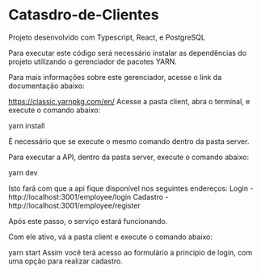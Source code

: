 # Catasdro-de-Clientes
Projeto desenvolvido com Typescript, React, e PostgreSQL


Para executar este código será necessário instalar as dependências do projeto utilizando o gerenciador de pacotes YARN.

Para mais informações sobre este gerenciador, acesse o link da documentação abaixo:

https://classic.yarnpkg.com/en/
Acesse a pasta client, abra o terminal, e execute o comando abaixo:

yarn install

É necessário que se execute o mesmo comando dentro da pasta server.

Para executar a API, dentro da pasta server, execute o comando abaixo:

yarn dev

Isto fará com que a api fique disponível nos seguintes endereços:
Login - http://localhost:3001/employee/login
Cadastro - http://localhost:3001/employee/register

Após este passo, o serviço estará funcionando.

Com ele ativo, vá a pasta client e execute o comando abaixo:

yarn start
Assim você terá acesso ao formulário a principio de login, com uma opção para realizar cadastro.
